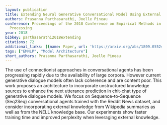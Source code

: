 ```yaml
---
layout: publication
title: Extending Neural Generative Conversational Model Using External Knowledge Sources
authors: Prasanna Parthasarathi, Joelle Pineau
conference: Proceedings of the 2018 Conference on Empirical Methods in Natural Language
  Processing
year: 2018
bibkey: parthasarathi2018extending
citations: 72
additional_links: [{name: Paper, url: 'https://arxiv.org/abs/1809.05524'}]
tags: ["EMNLP", "Model Architecture"]
short_authors: Prasanna Parthasarathi, Joelle Pineau
---
```

The use of connectionist approaches in conversational agents has been
progressing rapidly due to the availability of large corpora. However current
generative dialogue models often lack coherence and are content poor. This work
proposes an architecture to incorporate unstructured knowledge sources to
enhance the next utterance prediction in chit-chat type of generative dialogue
models. We focus on Sequence-to-Sequence (Seq2Seq) conversational agents
trained with the Reddit News dataset, and consider incorporating external
knowledge from Wikipedia summaries as well as from the NELL knowledge base. Our
experiments show faster training time and improved perplexity when leveraging
external knowledge.